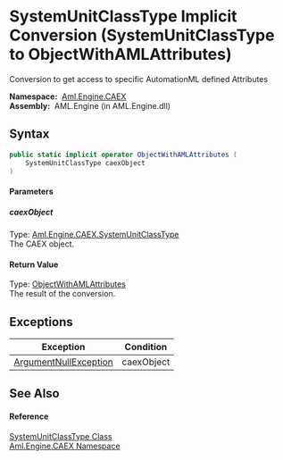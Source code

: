 SystemUnitClassType Implicit Conversion (SystemUnitClassType to ObjectWithAMLAttributes)
========================================================================================
Conversion to get access to specific AutomationML defined Attributes

  **Namespace:**  [Aml.Engine.CAEX][1]  
  **Assembly:**  AML.Engine (in AML.Engine.dll)

Syntax
------

```csharp
public static implicit operator ObjectWithAMLAttributes (
	SystemUnitClassType caexObject
)
```

#### Parameters

##### *caexObject*
Type: [Aml.Engine.CAEX.SystemUnitClassType][2]  
The CAEX object.

#### Return Value
Type: [ObjectWithAMLAttributes][3]  
 The result of the conversion. 

Exceptions
----------

Exception                  | Condition  
-------------------------- | ---------- 
[ArgumentNullException][4] | caexObject 


See Also
--------

#### Reference
[SystemUnitClassType Class][2]  
[Aml.Engine.CAEX Namespace][1]  

[1]: ../README.md
[2]: README.md
[3]: ../../Aml.Engine.AmlObjects/ObjectWithAMLAttributes/README.md
[4]: https://docs.microsoft.com/dotnet/api/system.argumentnullexception
[5]: https://www.automationml.org
[6]: ../../icons/logoShade.png